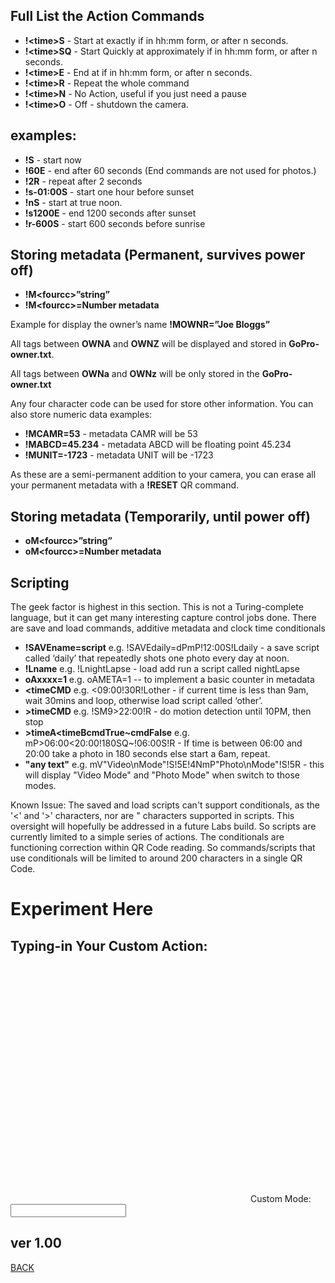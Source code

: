 <script src="../../jquery.min.js"></script>
<script src="../../qrcodeborder.js"></script>
<style>
        #qrcode{
            height: 380px;
            width: 380px;
            margin: 0px;
        }
        div{
            height: 380px;
            width: 380px;
            margin: 0px;
            display: inline-block;
        }
</style>     

## Full List the Action Commands

* **!\<time>S** - Start at exactly <time> if in hh:mm form, or after n seconds. 
* **!\<time>SQ** - Start Quickly at approximately <time> if in hh:mm form, or after n seconds.  
* **!\<time>E** - End at <time> if in hh:mm form, or after n seconds.
* **!\<time>R** - Repeat the whole command
* **!\<time>N** - No Action, useful if you just need a pause
* **!\<time>O** - Off - shutdown the camera.

## examples:

* **!S** - start now  
* **!60E** - end after 60 seconds (End commands are not used for photos.)
* **!2R** - repeat after 2 seconds
* **!s-01:00S** - start one hour before sunset
* **!nS** - start at true noon.
* **!s1200E** - end 1200 seconds after sunset
* **!r-600S** - start 600 seconds before sunrise

## Storing metadata (Permanent, survives power off)

* **!M\<fourcc\>”string”**
* **!M\<fourcc\>=Number metadata**

Example for display the owner’s name
**!MOWNR=”Joe Bloggs”**

All tags between **OWNA** and **OWNZ** will be displayed and stored in **GoPro-owner.txt**.

All tags between **OWNa** and **OWNz** will be only stored in the **GoPro-owner.txt**

Any four character code can be used for store other information. You can also store numeric data examples: 
* **!MCAMR=53** - metadata CAMR will be 53 
* **!MABCD=45.234** - metadata ABCD will be floating point 45.234
* **!MUNIT=-1723** - metadata UNIT will be -1723 

As these are a semi-permanent addition to your camera, you can erase all your permanent metadata with a **!RESET** QR command. 

## Storing metadata (Temporarily, until power off)

* **oM\<fourcc\>”string”**  
* **oM\<fourcc\>=Number metadata**

## Scripting

The geek factor is highest in this section.  This is not a Turing-complete language, but it can get many interesting capture control jobs done.  There are save and load commands, additive metadata and clock time conditionals

* **!SAVEname=script**  e.g. !SAVEdaily=dPmP!12:00S!Ldaily - a save script called ‘daily’ that repeatedly shots one photo every day at noon. 
* **!Lname**  e.g. !LnightLapse - load add run a script called nightLapse
* **oAxxxx=1** e.g. oAMETA=1  --  to implement a basic counter in metadata
* **\<timeCMD**  e.g. \<09:00!30R!Lother - if current time is less than 9am, wait 30mins and loop, otherwise load script called ‘other’.
* **\>timeCMD** e.g. !SM9\>22:00!R - do motion detection until 10PM, then stop
* **\>timeA\<timeBcmdTrue~cmdFalse** e.g. mP>06:00<20:00!180SQ~!06:00S!R - If time is between 06:00 and 20:00 take a photo in 180 seconds else start a 6am, repeat.
* **"any text"** e.g. mV"Video\nMode"!S!5E!4NmP"Photo\nMode"!S!5R - this will display "Video Mode" and "Photo Mode" when switch to those modes.  

Known Issue: The saved and load scripts can't support conditionals, as the '<' and '>' characters, nor are " characters supported in scripts. This oversight will hopefully be addressed in a future Labs build. So scripts are currently limited to a simple series of actions. The conditionals are functioning correction within QR Code reading. So commands/scripts that use conditionals will be limited to around 200 characters in a single QR Code.

# Experiment Here

## Typing-in Your Custom Action:


<div id="qrcode"></div>
Custom Mode: <input type="text" id="tryit" value=""><br>


## ver 1.00
[BACK](..)


<script>
var once = true;
var qrcode;
var cmd = "";

function makeQR() {	
  if(once === true)
  {
    qrcode = new QRCode(document.getElementById("qrcode"), 
    {
      text : "\"Try It\"",
      width : 400,
      height : 400,
      correctLevel : QRCode.CorrectLevel.M
    });
    once = false;
  }
}

function timeLoop()
{
  if(document.getElementById("tryit") !== null)
  {
    cmd = document.getElementById("tryit").value;
	if(cmd.length === 0)
	{
		cmd = "\"Try It\"";
	}
  }
  else
  {
    cmd = "\"Try It\"";
  }

  qrcode.clear(); 
  qrcode.makeCode(cmd);
  var t = setTimeout(timeLoop, 50);
}

function myReloadFunction() {
  location.reload();
}

makeQR();
timeLoop();

</script>

